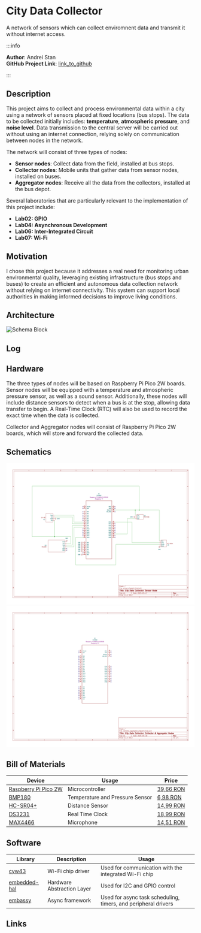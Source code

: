 # City Data Collector
A network of sensors which can collect enviromnent data and transmit it without internet access.

:::info 

**Author**: Andrei Stan \
**GitHub Project Link**: [link_to_github](https://github.com/UPB-PMRust-Students/proiect-Andreis0605/tree/main)

:::

## Description

This project aims to collect and process environmental data within a city using a network of sensors placed at fixed locations (bus stops). The data to be collected initially includes: **temperature**, **atmospheric pressure**, and **noise level**. Data transmission to the central server will be carried out without using an internet connection, relying solely on communication between nodes in the network.

The network will consist of three types of nodes:

- **Sensor nodes**: Collect data from the field, installed at bus stops.  
- **Collector nodes**: Mobile units that gather data from sensor nodes, installed on buses.  
- **Aggregator nodes**: Receive all the data from the collectors, installed at the bus depot.

Several laboratories that are particularly relevant to the implementation of this project include:
- **Lab02: GPIO**
- **Lab04: Asynchronous Development**
- **Lab06: Inter-Integrated Circuit**
- **Lab07: Wi-Fi**

## Motivation

I chose this project because it addresses a real need for monitoring urban environmental quality, leveraging existing infrastructure (bus stops and buses) to create an efficient and autonomous data collection network without relying on internet connectivity. This system can support local authorities in making informed decisions to improve living conditions.

## Architecture

![Schema Block](Diagrama_buna.webp)

## Log

## Hardware

The three types of nodes will be based on Raspberry Pi Pico 2W boards. Sensor nodes will be equipped with a temperature and atmospheric pressure sensor, as well as a sound sensor. Additionally, these nodes will include distance sensors to detect when a bus is at the stop, allowing data transfer to begin. A Real-Time Clock (RTC) will also be used to record the exact time when the data is collected.

Collector and Aggregator nodes will consist of Raspberry Pi Pico 2W boards, which will store and forward the collected data.

## Schematics

![Diagrama_senzor](sensor_diagram.svg)
![Diagrama_collector_aggregator](collector_aggregator_diagram.svg)

## Bill of Materials

| Device | Usage | Price |
|--------|--------|-------|
| [Raspberry Pi Pico 2W](https://datasheets.raspberrypi.com/picow/pico-2-w-datasheet.pdf) | Microcontroller | [39,66 RON](https://www.optimusdigital.ro/ro/placi-raspberry-pi/13327-raspberry-pi-pico-2-w.html?search_query=+pico+pi+2+W&results=33) |
| [BMP180](https://ro.mouser.com/datasheet/2/783/BST-BMP180-DS000-1509579.pdf) | Temperature and Pressure Sensor | [6,98 RON](https://www.optimusdigital.ro/ro/senzori-senzori-de-presiune/149-modul-senzor-de-temperatura-si-presiune-bmp180.html?search_query=BMP180&results=7) |
| [HC-SR04+](https://www.optimusdigital.ro/ro/index.php?controller=attachment&id_attachment=1) | Distance Sensor | [14,99 RON](https://www.optimusdigital.ro/ro/senzori-senzori-ultrasonici/2328-senzor-ultrasonic-de-distana-hc-sr04-compatibil-33-v-i-5-v.html?search_query=HC-SR04+&results=32) |
| [DS3231](https://www.analog.com/media/en/technical-documentation/data-sheets/ds3231.pdf) | Real Time Clock | [18,99 RON](https://www.optimusdigital.ro/ro/altele/1102-modul-cu-ceas-in-timp-real-ds3231.html?search_query=DS3231&results=6) |
| [MAX4466](https://www.analog.com/media/en/technical-documentation/data-sheets/MAX4465-MAX4469.pdf) | Microphone | [14,51 RON](https://www.emag.ro/microfon-cu-amplificare-cu-max4466-ajustabil-ai1082/pd/DFLMTFMBM/) |

## Software

| Library | Description | Usage |
|---------|-------------|-------|
| [cyw43](https://github.com/embassy-rs/embassy/tree/main/cyw43) | Wi-Fi chip driver | Used for communication with the integrated Wi-Fi chip |
| [embedded-hal](https://github.com/golemparts/rppal) | Hardware Abstraction Layer | Used for I2C and GPIO control |
| [embassy](https://github.com/embassy-rs/embassy) | Async framework  | Used for async task scheduling, timers, and peripheral drivers |


## Links

